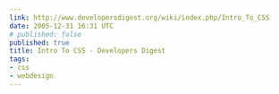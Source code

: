 ```yaml
---
link: http://www.developersdigest.org/wiki/index.php/Intro_To_CSS
date: 2005-12-31 16:31 UTC
# published: false
published: true
title: Intro To CSS - Developers Digest
tags:
- css
- webdesign
---
```



